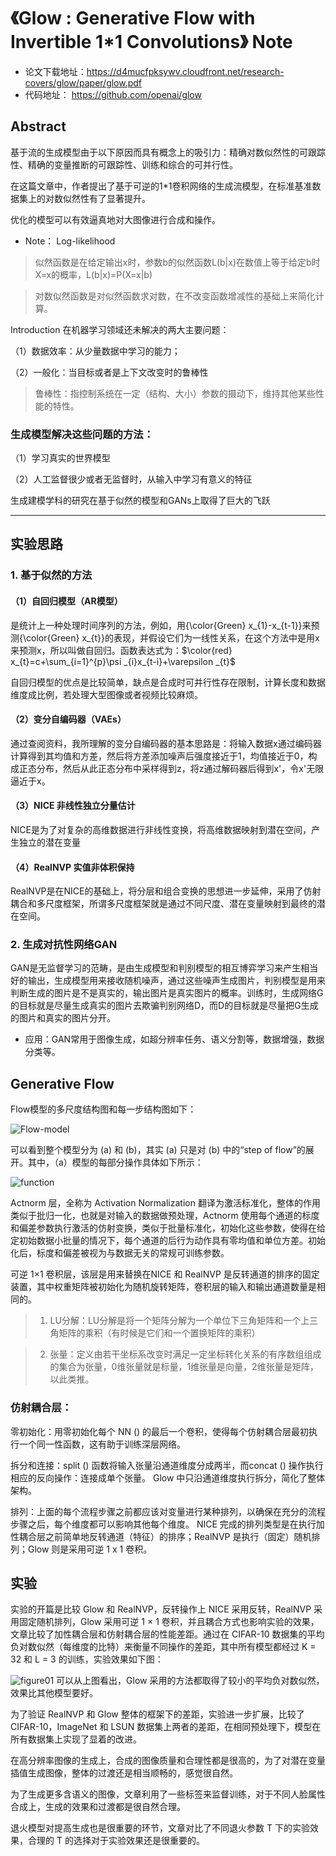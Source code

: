 # 《Glow : Generative Flow with Invertible 1*1 Convolutions》 Note


- 论文下载地址：https://d4mucfpksywv.cloudfront.net/research-covers/glow/paper/glow.pdf
- 代码地址： https://github.com/openai/glow

## Abstract
基于流的生成模型由于以下原因而具有概念上的吸引力：精确对数似然性的可跟踪性、精确的变量推断的可跟踪性、训练和综合的可并行性。

在这篇文章中，作者提出了基于可逆的1*1卷积网络的生成流模型，在标准基准数据集上的对数似然性有了显著提升。

优化的模型可以有效逼真地对大图像进行合成和操作。

- Note： Log-likelihood    

> 似然函数是在给定输出x时，参数b的似然函数L(b|x)在数值上等于给定b时X=x的概率，L(b|x)=P(X=x|b)

> 对数似然函数是对似然函数求对数，在不改变函数增减性的基础上来简化计算。

Introduction
在机器学习领域还未解决的两大主要问题：

（1）数据效率：从少量数据中学习的能力；

（2）一般化：当目标或者是上下文改变时的鲁棒性


> 鲁棒性：指控制系统在一定（结构、大小）参数的摄动下，维持其他某些性能的特性。


### 生成模型解决这些问题的方法：

（1）学习真实的世界模型

（2）人工监督很少或者无监督时，从输入中学习有意义的特征

生成建模学科的研究在基于似然的模型和GANs上取得了巨大的飞跃

-----
## 实验思路

### 1. 基于似然的方法

#### （1）自回归模型（AR模型）

是统计上一种处理时间序列的方法，例如，用{\color{Green} x_{1}-x_{t-1}}来预测{\color{Green} x_{t}}的表现，并假设它们为一线性关系，在这个方法中是用x来预测x，所以叫做自回归。函数表达式为：$\color{red} x_{t}=c+\sum_{i=1}^{p}\psi _{i}x_{t-i}+\varepsilon _{t}$

自回归模型的优点是比较简单，缺点是合成时可并行性存在限制，计算长度和数据维度成比例，若处理大型图像或者视频比较麻烦。

#### （2）变分自编码器（VAEs）

通过查阅资料，我所理解的变分自编码器的基本思路是：将输入数据x通过编码器计算得到其均值和方差，然后将方差添加噪声后强度接近于1，均值接近于0，构成正态分布，然后从此正态分布中采样得到z，将z通过解码器后得到x'，令x'无限逼近于x。

#### （3）NICE 非线性独立分量估计

NICE是为了对复杂的高维数据进行非线性变换，将高维数据映射到潜在空间，产生独立的潜在变量

#### （4）RealNVP 实值非体积保持

RealNVP是在NICE的基础上，将分层和组合变换的思想进一步延伸，采用了仿射耦合和多尺度框架，所谓多尺度框架就是通过不同尺度、潜在变量映射到最终的潜在空间。

### 2. 生成对抗性网络GAN

GAN是无监督学习的范畴，是由生成模型和判别模型的相互博弈学习来产生相当好的输出，生成模型用来接收随机噪声，通过这些噪声生成图片，判别模型是用来判断生成的图片是不是真实的，输出图片是真实图片的概率。训练时，生成网络G的目标就是尽量生成真实的图片去欺骗判别网络D，而D的目标就是尽量把G生成的图片和真实的图片分开。

- 应用：GAN常用于图像生成，如超分辨率任务、语义分割等，数据增强，数据分类等。

## Generative Flow
Flow模型的多尺度结构图和每一步结构图如下：

![Flow-model](./glow/flow-mode1.png)

可以看到整个模型分为 (a) 和 (b)，其实 (a) 只是对 (b) 中的“step of flow”的展开。其中，（a）模型的每部分操作具体如下所示：

![function](./glow/folw-a.png)

Actnorm 层，全称为 Activation Normalization 翻译为激活标准化，整体的作用类似于批归一化，也就是对输入的数据做预处理，Actnorm 使用每个通道的标度和偏差参数执行激活的仿射变换，类似于批量标准化，初始化这些参数，使得在给定初始数据小批量的情况下，每个通道的后行为动作具有零均值和单位方差。初始化后，标度和偏差被视为与数据无关的常规可训练参数。

可逆 1×1 卷积层，该层是用来替换在NICE 和 RealNVP 是反转通道的排序的固定装置，其中权重矩阵被初始化为随机旋转矩阵，卷积层的输入和输出通道数量是相同的。

> 1. LU分解：LU分解是将一个矩阵分解为一个单位下三角矩阵和一个上三角矩阵的乘积（有时候是它们和一个置换矩阵的乘积）

> 2. 张量：定义由若干坐标系改变时满足一定坐标转化关系的有序数组组成的集合为张量，0维张量就是标量，1维张量是向量，2维张量是矩阵，以此类推。

### 仿射耦合层：

零初始化：用零初始化每个 NN () 的最后一个卷积，使得每个仿射耦合层最初执行一个同一性函数，这有助于训练深层网络。 

拆分和连接：split () 函数将输入张量沿通道维度分成两半，而concat () 操作执行相应的反向操作：连接成单个张量。 Glow 中只沿通道维度执行拆分，简化了整体架构。 

排列：上面的每个流程步骤之前都应该对变量进行某种排列，以确保在充分的流程步骤之后，每个维度都可以影响其他每个维度。 NICE 完成的排列类型是在执行加性耦合层之前简单地反转通道（特征）的排序；RealNVP 是执行（固定）随机排列；Glow 则是采用可逆 1 x 1 卷积。

## 实验
实验的开篇是比较 Glow 和 RealNVP，反转操作上 NICE 采用反转，RealNVP 采用固定随机排列，Glow 采用可逆 1 × 1 卷积，并且耦合方式也影响实验的效果，文章比较了加性耦合层和仿射耦合层的性能差距。通过在 CIFAR-10 数据集的平均负对数似然（每维度的比特）来衡量不同操作的差距，其中所有模型都经过 K = 32 和 L = 3 的训练，实验效果如下图：

![figure01](./glow/figure01.png)
可以从上图看出，Glow 采用的方法都取得了较小的平均负对数似然，效果比其他模型要好。

为了验证 RealNVP 和 Glow 整体的框架下的差距，实验进一步扩展，比较了 CIFAR-10，ImageNet 和 LSUN 数据集上两者的差距，在相同预处理下，模型在所有数据集上实现了显着的改进。 

在高分辨率图像的生成上，合成的图像质量和合理性都是很高的，为了对潜在变量插值生成图像，整体的过渡还是相当顺畅的，感觉很自然。

为了生成更多含语义的图像，文章利用了一些标签来监督训练，对于不同人脸属性合成上，生成的效果和过渡都是很自然合理。

退火模型对提高生成也是很重要的环节，文章对比了不同退火参数 T 下的实验效果，合理的 T 的选择对于实验效果还是很重要的。
